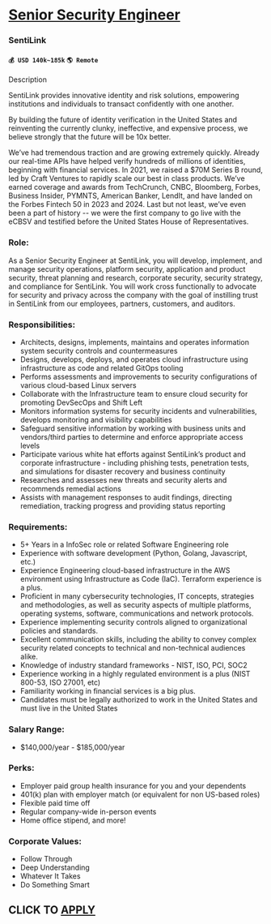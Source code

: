 # [Senior Security Engineer](https://www.remotewlb.com/apply/senior-security-engineer-92310)  
### SentiLink  
#### `💰 USD 140k~185k` `🌎 Remote`  

Description

SentiLink provides innovative identity and risk solutions, empowering institutions and individuals to transact confidently with one another.

By building the future of identity verification in the United States and reinventing the currently clunky, ineffective, and expensive process, we believe strongly that the future will be 10x better.

We’ve had tremendous traction and are growing extremely quickly. Already our real-time APIs have helped verify hundreds of millions of identities, beginning with financial services. In 2021, we raised a $70M Series B round, led by Craft Ventures to rapidly scale our best in class products. We’ve earned coverage and awards from TechCrunch, CNBC, Bloomberg, Forbes, Business Insider, PYMNTS, American Banker, LendIt, and have landed on the Forbes Fintech 50 in 2023 and 2024. Last but not least, we’ve even been a part of history -- we were the first company to go live with the eCBSV and testified before the United States House of Representatives.

### Role:

As a Senior Security Engineer at SentiLink, you will develop, implement, and manage security operations, platform security, application and product security, threat planning and research, corporate security, security strategy, and compliance for SentiLink. You will work cross functionally to advocate for security and privacy across the company with the goal of instilling trust in SentiLink from our employees, partners, customers, and auditors.

### Responsibilities:

  * Architects, designs, implements, maintains and operates information system security controls and countermeasures
  * Designs, develops, deploys, and operates cloud infrastructure using infrastructure as code and related GitOps tooling
  * Performs assessments and improvements to security configurations of various cloud-based Linux servers
  * Collaborate with the Infrastructure team to ensure cloud security for promoting DevSecOps and Shift Left
  * Monitors information systems for security incidents and vulnerabilities, develops monitoring and visibility capabilities
  * Safeguard sensitive information by working with business units and vendors/third parties to determine and enforce appropriate access levels
  * Participate various white hat efforts against SentiLink’s product and corporate infrastructure - including phishing tests, penetration tests, and simulations for disaster recovery and business continuity
  * Researches and assesses new threats and security alerts and recommends remedial actions
  * Assists with management responses to audit findings, directing remediation, tracking progress and providing status reporting

### Requirements:

  * 5+ Years in a InfoSec role or related Software Engineering role
  * Experience with software development (Python, Golang, Javascript, etc.)
  * Experience Engineering cloud-based infrastructure in the AWS environment using Infrastructure as Code (IaC). Terraform experience is a plus.
  * Proficient in many cybersecurity technologies, IT concepts, strategies and methodologies, as well as security aspects of multiple platforms, operating systems, software, communications and network protocols.
  * Experience implementing security controls aligned to organizational policies and standards.
  * Excellent communication skills, including the ability to convey complex security related concepts to technical and non-technical audiences alike.
  * Knowledge of industry standard frameworks - NIST, ISO, PCI, SOC2
  * Experience working in a highly regulated environment is a plus (NIST 800-53, ISO 27001, etc)
  * Familiarity working in financial services is a big plus.
  * Candidates must be legally authorized to work in the United States and must live in the United States

### Salary Range:

  * $140,000/year - $185,000/year

### **Perks:**

  * Employer paid group health insurance for you and your dependents
  * 401(k) plan with employer match (or equivalent for non US-based roles)
  * Flexible paid time off
  * Regular company-wide in-person events
  * Home office stipend, and more!

### **Corporate Values:**

  * Follow Through
  * Deep Understanding
  * Whatever It Takes
  * Do Something Smart

  
## CLICK TO [APPLY](https://www.remotewlb.com/apply/senior-security-engineer-92310)

